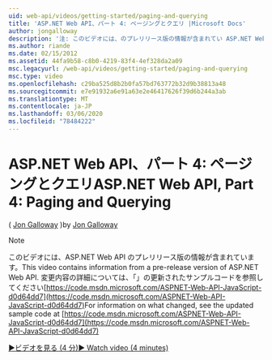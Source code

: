 ```yaml
---
uid: web-api/videos/getting-started/paging-and-querying
title: 'ASP.NET Web API、パート 4: ページングとクエリ |Microsoft Docs'
author: jongalloway
description: '注: このビデオには、のプレリリース版の情報が含まれてい ASP.NET Web API'
ms.author: riande
ms.date: 02/15/2012
ms.assetid: 44fa9b58-c8b0-4219-83f4-4ef328da2a09
msc.legacyurl: /web-api/videos/getting-started/paging-and-querying
msc.type: video
ms.openlocfilehash: c29ba525d8b2b0fa57bd763772b32d9b38813a48
ms.sourcegitcommit: e7e91932a6e91a63e2e46417626f39d6b244a3ab
ms.translationtype: MT
ms.contentlocale: ja-JP
ms.lasthandoff: 03/06/2020
ms.locfileid: "78484222"
---
```

# <a name="aspnet-web-api-part-4-paging-and-querying"></a><span data-ttu-id="09b8f-103">ASP.NET Web API、パート 4: ページングとクエリ</span><span class="sxs-lookup"><span data-stu-id="09b8f-103">ASP.NET Web API, Part 4: Paging and Querying</span></span>

<span data-ttu-id="09b8f-104">( [Jon Galloway](https://github.com/jongalloway) )</span><span class="sxs-lookup"><span data-stu-id="09b8f-104">by [Jon Galloway](https://github.com/jongalloway)</span></span>

> [!NOTE]
> <span data-ttu-id="09b8f-105">このビデオには、ASP.NET Web API のプレリリース版の情報が含まれています。</span><span class="sxs-lookup"><span data-stu-id="09b8f-105">This video contains information from a pre-release version of ASP.NET Web API.</span></span> <span data-ttu-id="09b8f-106">変更内容の詳細については、「」の更新されたサンプルコードを参照してください[https://code.msdn.microsoft.com/ASPNET-Web-API-JavaScript-d0d64dd7](https://code.msdn.microsoft.com/ASPNET-Web-API-JavaScript-d0d64dd7)</span><span class="sxs-lookup"><span data-stu-id="09b8f-106">For information on what changed, see the updated sample code at [https://code.msdn.microsoft.com/ASPNET-Web-API-JavaScript-d0d64dd7](https://code.msdn.microsoft.com/ASPNET-Web-API-JavaScript-d0d64dd7)</span></span>

[<span data-ttu-id="09b8f-107">&#9654;ビデオを見る (4 分)</span><span class="sxs-lookup"><span data-stu-id="09b8f-107">&#9654; Watch video (4 minutes)</span></span>](https://channel9.msdn.com/Blogs/ASP-NET-Site-Videos/paging-and-querying)
